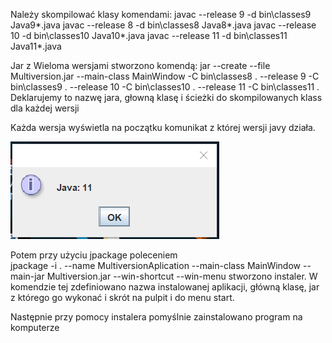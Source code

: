 Należy skompilować klasy komendami:
javac --release 9 -d bin\classes9 Java9\*.java
javac --release 8 -d bin\classes8 Java8\*.java
javac --release 10 -d bin\classes10 Java10\*.java
javac --release 11 -d bin\classes11 Java11\*.java





Jar z Wieloma wersjami stworzono komendą:
jar --create --file Multiversion.jar --main-class MainWindow -C bin\classes8 . --release 9 -C bin\classes9 . --release 10 -C bin\classes10 . --release 11 -C bin\classes11 .
Deklarujemy to nazwę jara, głowną klasę i ścieżki do skompilowanych klass dla każdej wersji

Każda wersja wyświetla na początku komunikat z której wersji javy działa.


![MarineGEO circle logo](1.png "1")



Potem przy użyciu jpackage poleceniem  
jpackage -i . --name MultiversionAplication --main-class MainWindow --main-jar Multiversion.jar --win-shortcut --win-menu 
stworzono instaler.
W komendzie tej zdefiniowano nazwa instalowanej aplikacji, główną klasę, jar z którego go wykonać i skrót na pulpit i do menu start.

Następnie przy pomocy instalera pomyślnie zainstalowano program na komputerze




